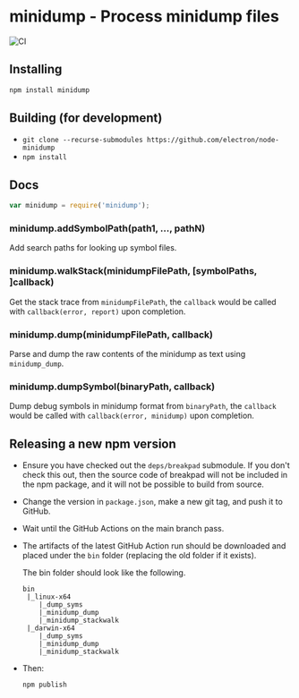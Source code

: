 # minidump - Process minidump files

![CI](https://github.com/electron/node-minidump/workflows/CI/badge.svg)

## Installing

```sh
npm install minidump
```

## Building (for development)

* `git clone --recurse-submodules https://github.com/electron/node-minidump`
* `npm install`

## Docs

```javascript
var minidump = require('minidump');
```

### minidump.addSymbolPath(path1, ..., pathN)

Add search paths for looking up symbol files.

### minidump.walkStack(minidumpFilePath, [symbolPaths, ]callback)

Get the stack trace from `minidumpFilePath`, the `callback` would be called
with `callback(error, report)` upon completion.

### minidump.dump(minidumpFilePath, callback)

Parse and dump the raw contents of the minidump as text using `minidump_dump`.

### minidump.dumpSymbol(binaryPath, callback)

Dump debug symbols in minidump format from `binaryPath`, the `callback` would
be called with `callback(error, minidump)` upon completion.


## Releasing a new npm version
- Ensure you have checked out the `deps/breakpad` submodule. If you don't check
  this out, then the source code of breakpad will not be included in the npm
  package, and it will not be possible to build from source.
- Change the version in `package.json`, make a new git tag, and push it to GitHub.
- Wait until the GitHub Actions on the main branch pass.
- The artifacts of the latest GitHub Action run should be downloaded and placed under the `bin` folder
  (replacing the old folder if it exists).

	The bin folder should look like the following.
	```
	bin
	 |_linux-x64
		|_dump_syms
		|_minidump_dump
		|_minidump_stackwalk
	 |_darwin-x64
		|_dump_syms
		|_minidump_dump
		|_minidump_stackwalk
	```

- Then:
	```
	npm publish
	```
